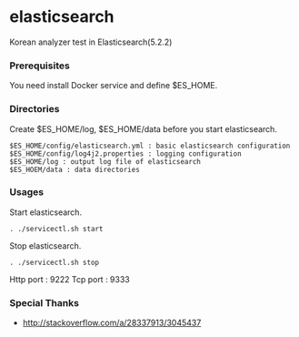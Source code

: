 # elasticsearch
Korean analyzer test in Elasticsearch(5.2.2)

### Prerequisites
You need install Docker service and define $ES_HOME.

### Directories
Create $ES_HOME/log, $ES_HOME/data before you start elasticsearch.
```
$ES_HOME/config/elasticsearch.yml : basic elasticsearch configuration
$ES_HOME/config/log4j2.properties : logging configuration
$ES_HOME/log : output log file of elasticsearch
$ES_HOEM/data : data directories
```

### Usages
Start elasticsearch.
```
. ./servicectl.sh start
```
Stop elasticsearch.
```
. ./servicectl.sh stop
```

Http port : 9222
Tcp port : 9333

### Special Thanks
- http://stackoverflow.com/a/28337913/3045437
